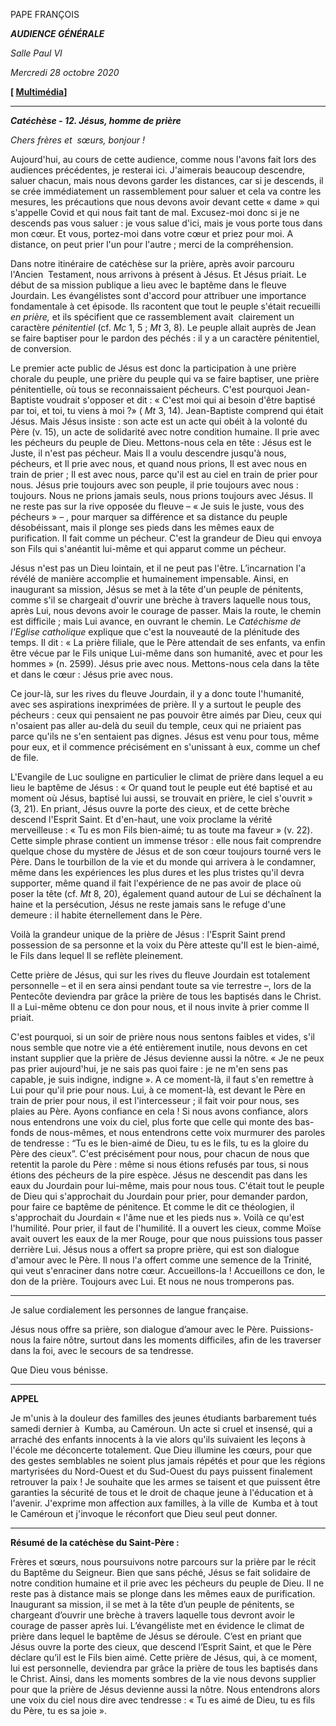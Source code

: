 PAPE FRANÇOIS

***AUDIENCE GÉNÉRALE***

*Salle Paul VI*

*Mercredi 28 octobre 2020*

**[ [Multimédia](http://w2.vatican.va/content/francesco/fr/events/event.dir.html/content/vaticanevents/fr/2020/10/28/udienzagenerale.html)]**

*** * ***

***Catéchèse - 12. Jésus, homme de prière***

*Chers frères et  sœurs, bonjour !*

Aujourd'hui, au cours de cette audience, comme nous l'avons fait lors des audiences précédentes, je resterai ici. J'aimerais beaucoup descendre, saluer chacun, mais nous devons garder les distances, car si je descends, il se crée immédiatement un rassemblement pour saluer et cela va contre les mesures, les précautions que nous devons avoir devant cette « dame » qui s'appelle Covid et qui nous fait tant de mal. Excusez-moi donc si je ne descends pas vous saluer : je vous salue d'ici, mais je vous porte tous dans mon cœur. Et vous, portez-moi dans votre cœur et priez pour moi. A distance, on peut prier l'un pour l'autre ; merci de la compréhension.

Dans notre itinéraire de catéchèse sur la prière, après avoir parcouru l'Ancien  Testament, nous arrivons à présent à Jésus. Et Jésus priait. Le début de sa mission publique a lieu avec le baptême dans le fleuve Jourdain. Les évangélistes sont d'accord pour attribuer une importance fondamentale à cet épisode. Ils racontent que tout le peuple s'était recueilli *en prière,* et ils spécifient que ce rassemblement avait  clairement un caractère *pénitentiel* (cf. *Mc* 1, 5 ; *Mt* 3, 8). Le peuple allait auprès de Jean se faire baptiser pour le pardon des péchés : il y a un caractère pénitentiel, de conversion.

Le premier acte public de Jésus est donc la participation à une prière chorale du peuple, une prière du peuple qui va se faire baptiser, une prière pénitentielle, où tous se reconnaissaient pécheurs. C'est pourquoi Jean-Baptiste voudrait s'opposer et dit : « C'est moi qui ai besoin d'être baptisé par toi, et toi, tu viens à moi ?» ( *Mt* 3, 14). Jean-Baptiste comprend qui était Jésus. Mais Jésus insiste : son acte est un acte qui obéit à la volonté du Père (v. 15), un acte de solidarité avec notre condition humaine. Il prie avec les pécheurs du peuple de Dieu. Mettons-nous cela en tête : Jésus est le Juste, il n'est pas pécheur. Mais Il a voulu descendre jusqu'à nous, pécheurs, et Il prie avec nous, et quand nous prions, Il est avec nous en train de prier ; Il est avec nous, parce qu'il est au ciel en train de prier pour nous. Jésus prie toujours avec son peuple, il prie toujours avec nous : toujours. Nous ne prions jamais seuls, nous prions toujours avec Jésus. Il ne reste pas sur la rive opposée du fleuve – « Je suis le juste, vous des pécheurs » – , pour marquer sa différence et sa distance du peuple désobéissant, mais il plonge ses pieds dans les mêmes eaux de purification. Il fait comme un pécheur. C'est la grandeur de Dieu qui envoya son Fils qui s'anéantit lui-même et qui apparut comme un pécheur.

Jésus n'est pas un Dieu lointain, et il ne peut pas l'être. L’incarnation l'a révélé de manière accomplie et humainement impensable. Ainsi, en inaugurant sa mission, Jésus se met à la tête d'un peuple de pénitents, comme s'il se chargeait d'ouvrir une brèche à travers laquelle nous tous, après Lui, nous devons avoir le courage de passer. Mais la route, le chemin est difficile ; mais Lui avance, en ouvrant le chemin. Le *Catéchisme de l'Eglise catholique* explique que c'est la nouveauté de la plénitude des temps. Il dit : « La prière filiale, que le Père attendait de ses enfants, va enfin être vécue par le Fils unique Lui-même dans son humanité, avec et pour les hommes » (n. 2599). Jésus prie avec nous. Mettons-nous cela dans la tête et dans le cœur : Jésus prie avec nous.

Ce jour-là, sur les rives du fleuve Jourdain, il y a donc toute l'humanité, avec ses aspirations inexprimées de prière. Il y a surtout le peuple des pécheurs : ceux qui pensaient ne pas pouvoir être aimés par Dieu, ceux qui n'osaient pas aller au-delà du seuil du temple, ceux qui ne priaient pas parce qu'ils ne s'en sentaient pas dignes. Jésus est venu pour tous, même pour eux, et il commence précisément en s'unissant à eux, comme un chef de file.

L'Evangile de Luc souligne en particulier le climat de prière dans lequel a eu lieu le baptême de Jésus : « Or quand tout le peuple eut été baptisé et au moment où Jésus, baptisé lui aussi, se trouvait en prière, le ciel s'ouvrit » (3, 21). En priant, Jésus ouvre la porte des cieux, et de cette brèche descend l'Esprit Saint. Et d'en-haut, une voix proclame la vérité merveilleuse : « Tu es mon Fils bien-aimé; tu as toute ma faveur » (v. 22). Cette simple phrase contient un immense trésor : elle nous fait comprendre quelque chose du mystère de Jésus et de son cœur toujours tourné vers le Père. Dans le tourbillon de la vie et du monde qui arrivera à le condamner, même dans les expériences les plus dures et les plus tristes qu'il devra supporter, même quand il fait l'expérience de ne pas avoir de place où poser la tête (cf. *Mt* 8, 20), également quand autour de Lui se déchaînent la haine et la persécution, Jésus ne reste jamais sans le refuge d'une demeure : il habite éternellement dans le Père.

Voilà la grandeur unique de la prière de Jésus : l'Esprit Saint prend possession de sa personne et la voix du Père atteste qu'Il est le bien-aimé, le Fils dans lequel Il se reflète pleinement.

Cette prière de Jésus, qui sur les rives du fleuve Jourdain est totalement personnelle – et il en sera ainsi pendant toute sa vie terrestre –, lors de la Pentecôte deviendra par grâce la prière de tous les baptisés dans le Christ. Il a Lui-même obtenu ce don pour nous, et il nous invite à prier comme Il priait.

C'est pourquoi, si un soir de prière nous nous sentons faibles et vides, s'il  nous semble que notre vie a été entièrement inutile, nous devons en cet instant supplier que la prière de Jésus devienne aussi la nôtre. « Je ne peux pas prier aujourd'hui, je ne sais pas quoi faire : je ne m'en sens pas capable, je suis indigne, indigne ». A ce moment-là, il faut s'en remettre à Lui pour qu'il prie pour nous. Lui, à ce moment-là, est devant le Père en train de prier pour nous, il est l'intercesseur ; il fait voir pour nous, ses plaies au Père. Ayons confiance en cela ! Si nous avons confiance, alors nous entendrons une voix du ciel, plus forte que celle qui monte des bas-fonds de nous-mêmes, et nous entendrons cette voix murmurer des paroles de tendresse : “Tu es le bien-aimé de Dieu, tu es le fils, tu es la gloire du Père des cieux”. C'est précisément pour nous, pour chacun de nous que retentit la parole du Père : même si nous étions refusés par tous, si nous étions des pécheurs de la pire espèce. Jésus ne descendit pas dans les eaux du Jourdain pour lui-même, mais pour nous tous. C'était tout le peuple de Dieu qui s'approchait du Jourdain pour prier, pour demander pardon, pour faire ce baptême de pénitence. Et comme le dit ce théologien, il s'approchait du Jourdain « l'âme nue et les pieds nus ». Voilà ce qu'est l'humilité. Pour prier, il faut de l'humilité. Il a ouvert les cieux, comme Moïse avait ouvert les eaux de la mer Rouge, pour que nous puissions tous passer derrière Lui. Jésus nous a offert sa propre prière, qui est son dialogue d'amour avec le Père. Il nous l'a offert comme une semence de la Trinité, qui veut s'enraciner dans notre cœur. Accueillons-la ! Accueillons ce don, le don de la prière. Toujours avec Lui. Et nous ne nous tromperons pas.

* * *

Je salue cordialement les personnes de langue française.

Jésus nous offre sa prière, son dialogue d’amour avec le Père. Puissions-nous la faire nôtre, surtout dans les moments difficiles, afin de les traverser dans la foi, avec le secours de sa tendresse.

Que Dieu vous bénisse.

* * *

**APPEL**

Je m'unis à la douleur des familles des jeunes étudiants barbarement tués samedi dernier à  Kumba, au Caméroun. Un acte si cruel et insensé, qui a arraché des enfants innocents à la vie alors qu'ils suivaient les leçons à l'école me déconcerte totalement. Que Dieu illumine les cœurs, pour que des gestes semblables ne soient plus jamais répétés et pour que les régions martyrisées du Nord-Ouest et du Sud-Ouest du pays puissent finalement retrouver la paix ! Je souhaite que les armes se taisent et que puissent être garanties la sécurité de tous et le droit de chaque jeune à l'éducation et à l'avenir. J'exprime mon affection aux familles, à la ville de  Kumba et à tout le Caméroun et j'invoque le réconfort que Dieu seul peut donner.

* * *

**Résumé de la catéchèse du Saint-Père :**

Frères et sœurs, nous poursuivons notre parcours sur la prière par le récit du Baptême du Seigneur. Bien que sans péché, Jésus se fait solidaire de notre condition humaine et il prie avec les pécheurs du peuple de Dieu. Il ne reste pas à distance mais se plonge dans les mêmes eaux de purification. Inaugurant sa mission, il se met à la tête d’un peuple de pénitents, se chargeant d’ouvrir une brèche à travers laquelle tous devront avoir le courage de passer après lui. L’évangéliste met en évidence le climat de prière dans lequel le baptême de Jésus se déroule. C’est en priant que Jésus ouvre la porte des cieux, que descend l’Esprit Saint, et que le Père déclare qu’il est le Fils bien aimé. Cette prière de Jésus, qui, à ce moment, lui est personnelle, deviendra par grâce la prière de tous les baptisés dans le Christ. Ainsi, dans les moments sombres de la vie nous devons supplier pour que la prière de Jésus devienne aussi la nôtre. Nous entendrons alors une voix du ciel nous dire avec tendresse : « Tu es aimé de Dieu, tu es fils du Père, tu es sa joie ».